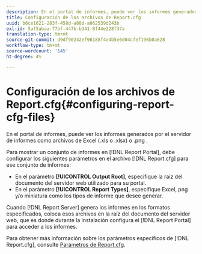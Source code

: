 ```yaml
---
description: En el portal de informes, puede ver los informes generados por el servidor de informes como archivos de Excel (.xls o .xlsx) o .png .
title: Configuración de los archivos de Report.cfg
uuid: b6ce1621-283f-458d-a88d-a062539d243b
exl-id: 5af5abaa-77bf-447b-b341-8f44e228f37a
translation-type: tm+mt
source-git-commit: d9df90242ef96188f4e4b5e6d04cfef196b0a628
workflow-type: tm+mt
source-wordcount: '145'
ht-degree: 4%

---
```


# Configuración de los archivos de Report.cfg{#configuring-report-cfg-files}

En el portal de informes, puede ver los informes generados por el servidor de informes como archivos de Excel (.xls o .xlsx) o .png .

Para mostrar un conjunto de informes en [!DNL Report Portal], debe configurar los siguientes parámetros en el archivo [!DNL Report.cfg] para ese conjunto de informes:

* En el parámetro **[!UICONTROL Output Root]**, especifique la raíz del documento del servidor web utilizado para su portal.
* En el parámetro **[!UICONTROL Report Types]**, especifique Excel, png y/o miniatura como los tipos de informe que desee generar.

Cuando [!DNL Report Server] genera los informes en los formatos especificados, coloca esos archivos en la raíz del documento del servidor web, que es donde durante la instalación configura el [!DNL Report Portal] para acceder a los informes.

Para obtener más información sobre los parámetros específicos de [!DNL Report.cfg], consulte [Parámetros de Report.cfg](../../../home/c-rpt-oview/c-rpt-param-ref/c-rpt-param.md#concept-838e59d72d3f4cb29ee15f5c7eb0ceff).
